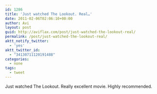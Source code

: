 ```yaml
---
id: 1286
title: 'Just watched The Lookout. Real…'
date: 2011-02-06T02:06:10+00:00
author: Avi
layout: post
guid: http://aviflax.com/post/just-watched-the-lookout-real/
permalink: /post/just-watched-the-lookout-real/
aktt_notify_twitter:
  - 'yes'
aktt_twitter_id:
  - "34130711120191488"
categories:
  - none
tags:
  - tweet
---
```

Just watched The Lookout. Really excellent movie. Highly recommended.